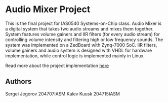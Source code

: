 # Audio Mixer Project
This is the final project for IAS0540 Systems-on-Chip class. Audio Mixer is a digital system that takes two audio streams and mixes them together.
System features volume gainers and IIR filters (for every audio stream) for controlling volume intensity and filtering high or low frequency sounds.
The system was implemented on a ZedBoard with Zynq-7000 SoC. IIR filters, volume gainers and audio system is designed with VHDL for hardware implementation,
while control logic is implemented mainly in Linux.

Read more about the project implementation [here]()

## Authors
Sergei Jegorov 204707IASM
Kalev Kuusk 204715IASM
